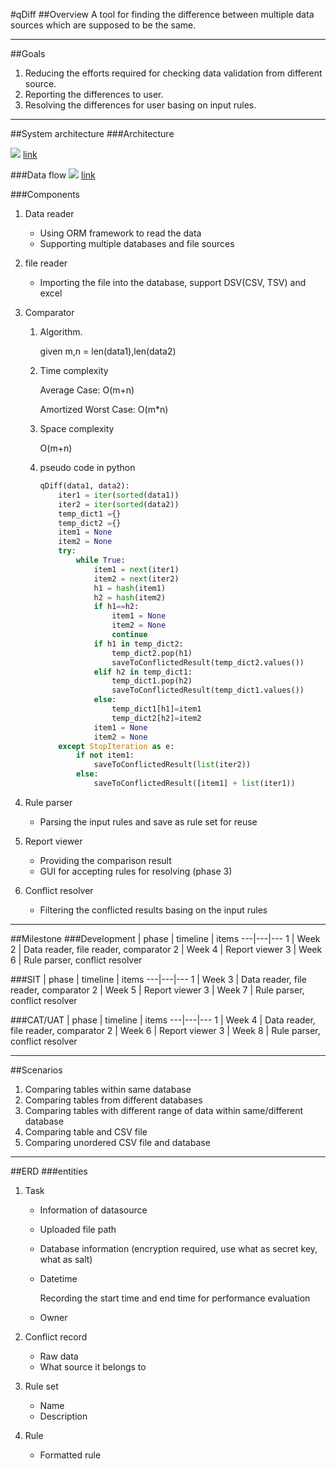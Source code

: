 #qDiff
##Overview
A tool for finding the difference between multiple data sources which are supposed to be the same.

---
##Goals
1. Reducing the efforts required for checking data validation from different source.
1. Reporting the differences to user.
1. Resolving the differences for user basing on input rules.

---
##System architecture
###Architecture

<img src="https://drive.google.com/uc?id=1GzHV_wweiGHNRarZlgLIKfL8TgOqlY5i&authuser=0&export=view">
<a href="https://drive.google.com/open?id=1GzHV_wweiGHNRarZlgLIKfL8TgOqlY5i">link</a>

###Data flow
<img src="https://drive.google.com/uc?id=1rTqiyL6w3TEEVXfZsxA1inN8pERg8vrF&authuser=0&export=view">
<a href="https://drive.google.com/open?id=1rTqiyL6w3TEEVXfZsxA1inN8pERg8vrF">link</a>


###Components
1. Data reader
    * Using ORM framework to read the data
    * Supporting multiple databases and file sources
1. file reader
    * Importing the file into the database, support  DSV(CSV, TSV) and excel
1. Comparator
    
    1. Algorithm.

        given m,n = len(data1),len(data2)
    
    1. Time complexity
    
        Average Case: O(m+n)

        Amortized Worst Case: O(m*n)

    1. Space complexity

        O(m+n)

    1. pseudo code in python

        ```python
        qDiff(data1, data2):
            iter1 = iter(sorted(data1))
            iter2 = iter(sorted(data2))
            temp_dict1 ={}
            temp_dict2 ={}
            item1 = None
            item2 = None
            try:
                while True:
                    item1 = next(iter1)
                    item2 = next(iter2)
                    h1 = hash(item1)
                    h2 = hash(item2)
                    if h1==h2:
                        item1 = None
                        item2 = None
                        continue
                    if h1 in temp_dict2:
                        temp_dict2.pop(h1)
                        saveToConflictedResult(temp_dict2.values())
                    elif h2 in temp_dict1:
                        temp_dict1.pop(h2) 
                        saveToConflictedResult(temp_dict1.values())
                    else:
                        temp_dict1[h1]=item1
                        temp_dict2[h2]=item2
                    item1 = None
                    item2 = None
            except StopIteration as e:
                if not item1:
                    saveToConflictedResult(list(iter2))
                else:
                    saveToConflictedResult([item1] + list(iter1))
        ```


1. Rule parser
    * Parsing the input rules and save as rule set for reuse

1. Report viewer
    * Providing the comparison result    
    * GUI for accepting rules for resolving (phase 3)

1. Conflict resolver
    * Filtering the conflicted results basing on the input rules

---

##Milestone
###Development
| phase | timeline | items
---|---|---
1 | Week 2 | Data reader, file reader, comparator
2 | Week 4 | Report viewer
3 | Week 6 | Rule parser, conflict resolver

###SIT
| phase | timeline | items
---|---|---
1 | Week 3 | Data reader, file reader, comparator
2 | Week 5 | Report viewer
3 | Week 7 | Rule parser, conflict resolver

###CAT/UAT
| phase | timeline | items
---|---|---
1 | Week 4 | Data reader, file reader, comparator
2 | Week 6 | Report viewer
3 | Week 8 | Rule parser, conflict resolver

---
##Scenarios
1. Comparing tables within same database
1. Comparing tables from different databases
1. Comparing tables with different range of data within same/different database
1. Comparing table and CSV file
1. Comparing unordered CSV file and database 
---

##ERD
###entities	
1. Task

    * Information of datasource
    * Uploaded file path
    * Database information (encryption required, use what as secret key, what as salt) 
    * Datetime

        Recording the start time and end time for performance evaluation
    * Owner 

1. Conflict record
    * Raw data
    * What source it belongs to
1. Rule set
    * Name 
    * Description
1. Rule
    * Formatted rule